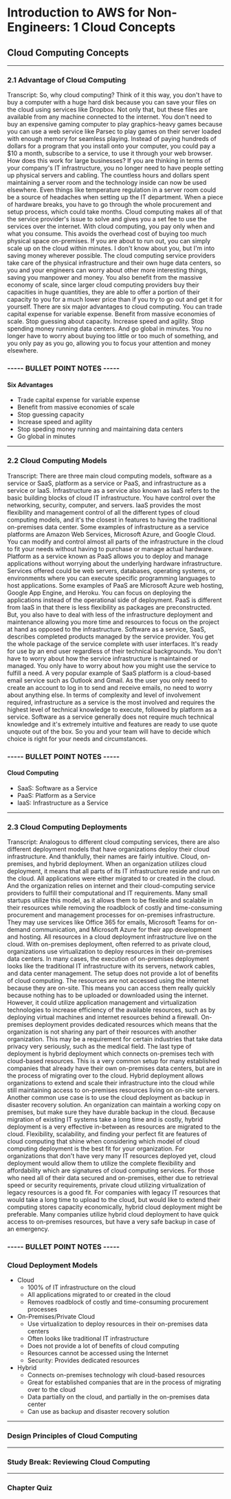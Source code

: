 # Introduction to AWS for Non-Engineers: 1 Cloud Concepts

## **Cloud Computing Concepts**

---

### 2.1 Advantage of Cloud Computing

Transcript:
So, why cloud computing? Think of it this way, you don't have to buy a computer with a huge hard disk because you can save your files on the cloud using services like Dropbox. Not only that, but these files are available from any machine connected to the internet. You don't need to buy an expensive gaming computer to play graphics-heavy games because you can use a web service like Parsec to play games on their server loaded with enough memory for seamless playing. Instead of paying hundreds of dollars for a program that you install onto your computer, you could pay a $10 a month, subscribe to a service, to use it through your web browser. How does this work for large businesses? If you are thinking in terms of your company's IT infrastructure, you no longer need to have people setting up physical servers and cabling. The countless hours and dollars spent maintaining a server room and the technology inside can now be used elsewhere. Even things like temperature regulation in a server room could be a source of headaches when setting up the IT department. When a piece of hardware breaks, you have to go through the whole procurement and setup process, which could take months. Cloud computing makes all of that the service provider's issue to solve and gives you a set fee to use the services over the internet. With cloud computing, you pay only when and what you consume. This avoids the overhead cost of buying too much physical space on-premises. If you are about to run out, you can simply scale up on the cloud within minutes. I don't know about you, but I'm into saving money wherever possible. The cloud computing service providers take care of the physical infrastructure and their own huge data centers, so you and your engineers can worry about other more interesting things, saving you manpower and money. You also benefit from the massive economy of scale, since larger cloud computing providers buy their capacities in huge quantities, they are able to offer a portion of their capacity to you for a much lower price than if you try to go out and get it for yourself. There are six major advantages to cloud computing. You can trade capital expense for variable expense. Benefit from massive economies of scale. Stop guessing about capacity. Increase speed and agility. Stop spending money running data centers. And go global in minutes. You no longer have to worry about buying too little or too much of something, and you only pay as you go, allowing you to focus your attention and money elsewhere.

### **----- BULLET POINT NOTES -----**

#### Six Advantages
- Trade capital expense for variable expense
- Benefit from massive economies of scale
- Stop guessing capacity
- Increase speed and agility
- Stop speding money running and maintaining data centers
- Go global in minutes

---

### 2.2 Cloud Computing Models

Transcript:
There are three main cloud computing models, software as a service or SaaS, platform as a service or PaaS, and infrastructure as a service or IaaS. Infrastructure as a service also known as IaaS refers to the basic building blocks of cloud IT infrastructure. You have control over the networking, security, computer, and servers. IaaS provides the most flexibility and management control of all the different types of cloud computing models, and it's the closest in features to having the traditional on-premises data center. Some examples of infrastructure as a service platforms are Amazon Web Services, Microsoft Azure, and Google Cloud. You can modify and control almost all parts of the infrastructure in the cloud to fit your needs without having to purchase or manage actual hardware. Platform as a service known as PaaS allows you to deploy and manage applications without worrying about the underlying hardware infrastructure. Services offered could be web servers, databases, operating systems, or environments where you can execute specific programming languages to host applications. Some examples of PaaS are Microsoft Azure web hosting, Google App Engine, and Heroku. You can focus on deploying the applications instead of the operational side of deployment. PaaS is different from IaaS in that there is less flexibility as packages are preconstructed. But, you also have to deal with less of the infrastructure deployment and maintenance allowing you more time and resources to focus on the project at hand as opposed to the infrastructure. Software as a service, SaaS, describes completed products managed by the service provider. You get the whole package of the service complete with user interfaces. It's ready for use by an end user regardless of their technical backgrounds. You don't have to worry about how the service infrastructure is maintained or managed. You only have to worry about how you might use the service to fulfill a need. A very popular example of SaaS platform is a cloud-based email service such as Outlook and Gmail. As the user you only need to create an account to log in to send and receive emails, no need to worry about anything else. In terms of complexity and level of involvement required, infrastructure as a service is the most involved and requires the highest level of technical knowledge to execute, followed by platform as a service. Software as a service generally does not require much technical knowledge and it's extremely intuitive and features are ready to use quote unquote out of the box. So you and your team will have to decide which choice is right for your needs and circumstances.

### **----- BULLET POINT NOTES -----**

#### Cloud Computing
- SaaS: Software as a Service
- PaaS: Platform as a Service
- IaaS: Infrastructure as a Service

---

### 2.3 Cloud Computing Deployments

Transcript:
Analogous to different cloud computing services, there are also different deployment models that have organizations deploy their cloud infrastructure. And thankfully, their names are fairly intuitive. Cloud, on-premises, and hybrid deployment. When an organization utilizes cloud deployment, it means that all parts of its IT infrastructure reside and run on the cloud. All applications were either migrated to or created in the cloud. And the organization relies on internet and their cloud-computing service providers to fulfill their computational and IT requirements. Many small startups utilize this model, as it allows them to be flexible and scalable in their resources while removing the roadblock of costly and time-consuming procurement and management processes for on-premises infrastructure. They may use services like Office 365 for emails, Microsoft Teams for on-demand communication, and Microsoft Azure for their app development and hosting. All resources in a cloud deployment infrastructure live on the cloud. With on-premises deployment, often referred to as private cloud, organizations use virtualization to deploy resources in their on-premises data centers. In many cases, the execution of on-premises deployment looks like the traditional IT infrastructure with its servers, network cables, and data center management. The setup does not provide a lot of benefits of cloud computing. The resources are not accessed using the internet because they are on-site. This means you can access them really quickly because nothing has to be uploaded or downloaded using the internet. However, it could utilize application management and virtualization technologies to increase efficiency of the available resources, such as by deploying virtual machines and internet resources behind a firewall. On-premises deployment provides dedicated resources which means that the organization is not sharing any part of their resources with another organization. This may be a requirement for certain industries that take data privacy very seriously, such as the medical field. The last type of deployment is hybrid deployment which connects on-premises tech with cloud-based resources. This is a very common setup for many established companies that already have their own on-premises data centers, but are in the process of migrating over to the cloud. Hybrid deployment allows organizations to extend and scale their infrastructure into the cloud while still maintaining access to on-premises resources living on on-site servers. Another common use case is to use the cloud deployment as backup in disaster recovery solution. An organization can maintain a working copy on premises, but make sure they have durable backup in the cloud. Because migration of existing IT systems take a long time and is costly, hybrid deployment is a very effective in-between as resources are migrated to the cloud. Flexibility, scalability, and finding your perfect fit are features of cloud computing that shine when considering which model of cloud computing deployment is the best fit for your organization. For organizations that don't have very many IT resources deployed yet, cloud deployment would allow them to utilize the complete flexibility and affordability which are signatures of cloud computing services. For those who need all of their data secured and on-premises, either due to retrieval speed or security requirements, private cloud utilizing virtualization of legacy resources is a good fit. For companies with legacy IT resources that would take a long time to upload to the cloud, but would like to extend their computing stores capacity economically, hybrid cloud deployment might be preferable. Many companies utilize hybrid cloud deployment to have quick access to on-premises resources, but have a very safe backup in case of an emergency.

### **----- BULLET POINT NOTES -----**

### Cloud Deployment Models
- Cloud
  - 100% of IT infrastructure on the cloud
  - All applications migrated to or created in the cloud
  - Removes roadblock of costly and time-consuming procurement processes
- On-Premises/Private Cloud
  - Use virtualization to deploy resources in their on-premises data centers
  - Often looks like traditional IT infrastructure
  - Does not provide a lot of benefits of cloud computing
  - Resources cannot be accessed using the Internet
  - Security: Provides dedicated resources
- Hybrid
  - Connects on-premises technology wih cloud-based resources
  - Great for established companies that are in the process of migrating over to the cloud
  - Data partially on the cloud, and partially in the on-premises data center
  - Can use as backup and disaster recovery solution

---

### Design Principles of Cloud Computing

---

### Study Break: Reviewing Cloud Computing

---

### Chapter Quiz